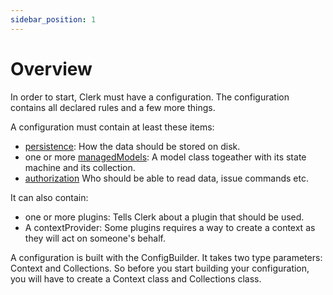 ```yaml
---
sidebar_position: 1
---
```


# Overview

In order to start, Clerk must have a configuration. The configuration contains all declared rules and a few more things.

A configuration must contain at least these items:

* [persistence](/docs/advanced-topics/persistence): How the data should be stored on disk.
* one or more [managedModels](/docs/building-config/models-types): A model class togeather with its state machine and
  its collection.
* [authorization](/docs/building-config/authorization) Who should be able to read data, issue commands etc.

It can also contain:

* one or more plugins: Tells Clerk about a plugin that should be used.
* A contextProvider: Some plugins requires a way to create a context as they will act on someone's behalf.

A configuration is built with the ConfigBuilder. It takes two type parameters: Context and Collections. So before
you start building your configuration, you will have to create a Context class and Collections class.
